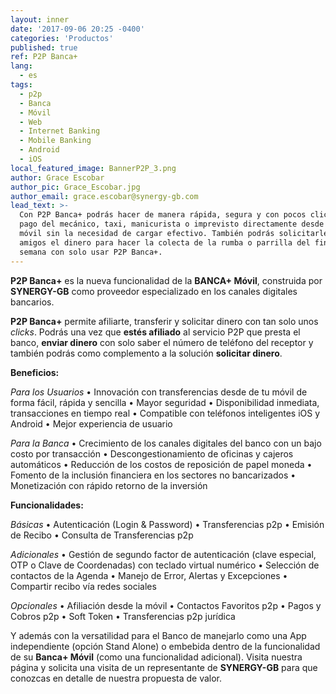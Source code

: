 ```yaml
---
layout: inner
date: '2017-09-06 20:25 -0400'
categories: 'Productos'
published: true
ref: P2P Banca+
lang:
  - es
tags:
  - p2p
  - Banca
  - Móvil
  - Web
  - Internet Banking
  - Mobile Banking
  - Android
  - iOS
local_featured_image: BannerP2P_3.png
author: Grace Escobar
author_pic: Grace_Escobar.jpg
author_email: grace.escobar@synergy-gb.com
lead_text: >-
  Con P2P Banca+ podrás hacer de manera rápida, segura y con pocos clicks el
  pago del mecánico, taxi, manicurista o imprevisto directamente desde tu app
  móvil sin la necesidad de cargar efectivo. También podrás solicitarles a los
  amigos el dinero para hacer la colecta de la rumba o parrilla del fin de
  semana con solo usar P2P Banca+.
---
```



**P2P Banca+** es la nueva funcionalidad de la **BANCA+  Móvil**, construida por **SYNERGY-GB** como proveedor especializado en los canales digitales bancarios.

**P2P Banca+**  permite afiliarte, transferir y solicitar dinero con tan solo unos _clicks_. Podrás una vez que **estés afiliado** al servicio P2P que presta el banco, **enviar dinero** con solo saber el número de teléfono del receptor y también podrás como complemento a la solución **solicitar dinero**. 

**Beneficios:**

_Para los Usuarios_
•	Innovación con transferencias desde de tu móvil de forma fácil, rápida y sencilla
•	Mayor seguridad
•	Disponibilidad inmediata, transacciones en tiempo real
•	Compatible con teléfonos inteligentes iOS y Android
•	Mejor experiencia de usuario 

_Para la Banca_
•	Crecimiento de los canales digitales del banco con un bajo costo por transacción
•	Descongestionamiento de oficinas y cajeros automáticos
•	Reducción de los costos de reposición de papel moneda
•	Fomento de la inclusión financiera en los sectores no bancarizados
•	Monetización con rápido retorno de la inversión

**Funcionalidades:**

_Básicas_
•	Autenticación (Login & Password) 
•	Transferencias p2p 
•	Emisión de Recibo
•	Consulta de Transferencias p2p

_Adicionales_
•	Gestión de segundo factor de autenticación (clave especial, OTP o Clave de Coordenadas) con teclado virtual numérico
•	Selección de contactos de la Agenda
•	Manejo de Error, Alertas y Excepciones
•	Compartir recibo vía redes sociales

_Opcionales_
•	Afiliación desde la móvil
•	Contactos Favoritos p2p
•	Pagos y Cobros p2p
•	Soft Token 
•	Transferencias p2p jurídica 

Y además con la versatilidad para el Banco de manejarlo como una App independiente (opción Stand Alone) o embebida dentro de la funcionalidad de su **Banca+ Móvil** (como una funcionalidad adicional).
Visita nuestra página y solicita una visita de un representante de **SYNERGY-GB** para que conozcas en detalle de nuestra propuesta de valor.
